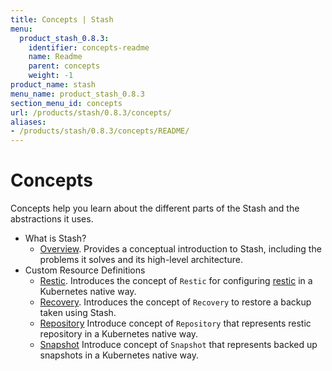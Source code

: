 ```yaml
---
title: Concepts | Stash
menu:
  product_stash_0.8.3:
    identifier: concepts-readme
    name: Readme
    parent: concepts
    weight: -1
product_name: stash
menu_name: product_stash_0.8.3
section_menu_id: concepts
url: /products/stash/0.8.3/concepts/
aliases:
- /products/stash/0.8.3/concepts/README/
---
```


# Concepts

Concepts help you learn about the different parts of the Stash and the abstractions it uses.

- What is Stash?
  - [Overview](/products/stash/0.8.3/concepts/what-is-stash/overview). Provides a conceptual introduction to Stash, including the problems it solves and its high-level architecture.
- Custom Resource Definitions
  - [Restic](/products/stash/0.8.3/concepts/crds/restic). Introduces the concept of `Restic` for configuring [restic](https://restic.net) in a Kubernetes native way.
  - [Recovery](/products/stash/0.8.3/concepts/crds/recovery). Introduces the concept of `Recovery` to restore a backup taken using Stash.
  - [Repository](/products/stash/0.8.3/concepts/crds/repository) Introduce concept of `Repository` that represents restic repository in a Kubernetes native way.
  - [Snapshot](/products/stash/0.8.3/concepts/crds/snapshot) Introduce concept of `Snapshot` that represents backed up snapshots in a Kubernetes native way.